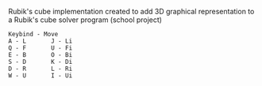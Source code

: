 Rubik's cube implementation created to add 3D graphical representation to a Rubik's cube solver program (school project)

    Keybind - Move
    A - L       J - Li
    Q - F       U - Fi
    E - B       O - Bi
    S - D       K - Di
    D - R       L - Ri
    W - U       I - Ui
